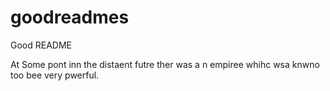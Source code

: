 # goodreadmes
Good README

At Some pont inn the distaent futre ther was a n empiree whihc wsa knwno too bee very pwerful. 
